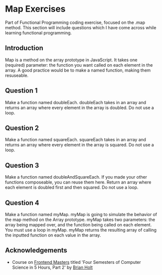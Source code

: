 # Map Exercises
Part of Functional Programming coding exercise, focused on the .map method.
This section will include questions which I have come across while learning functional programming.

## Introduction
Map is a method on the array prototype in JavaScript. It takes one (required) parameter: the function you want called on each element in the array. A good practice would be to make a named function, making them resuseable.

## Question 1
Make a function named doubleEach. doubleEach takes in an array and returns an array where every element in the array is doubled. Do not use a loop.

## Question 2
Make a function named squareEach. squareEach takes in an array and returns an array where every element in the array is squared. Do not use a loop.

## Question 3
Make a function named doubleAndSquareEach. If you made your other functions composeable, you can reuse them here. Return an array where each element is doubled first and then squared. Do not use a loop.

## Question 4
Make a function named myMap. myMap is going to simulate the behavior of the map method on the Array prototype. myMap takes two parameters: the array being mapped over, and the function being called on each element. You must use a loop in myMap. myMap returns the resulting array of calling the inputted function on each value in the array.

## Acknowledgements
* Course on [Frontend Masters](https://frontendmasters.com/) titled 'Four Semesters of Computer Science in 5 Hours, Part 2' by [Brian Holt](https://github.com/btholt)
